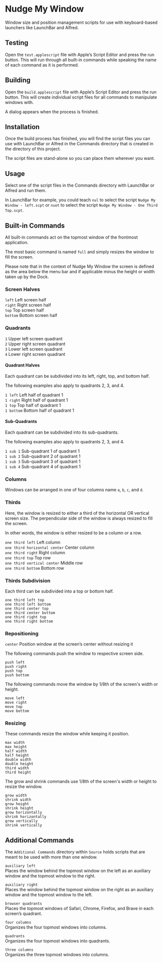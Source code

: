 # Nudge My Window

Window size and position management scripts for use with keyboard-based launchers like LaunchBar and Alfred.

## Testing

Open the `test.applescript` file with Apple’s Script Editor and press the run button. This will run through all built-in commands while speaking the name of each command as it is performed.

## Building

Open the `build.applescript` file with Apple’s Script Editor and press the run button. This will create individual script files for all commands to manipulate windows with.

A dialog appears when the process is finished.

## Installation

Once the build process has finished, you will find the script files you can use with LaunchBar or Alfred in the Commands directory that is created in the directory of this project.

The script files are stand-alone so you can place them wherever you want.

## Usage

Select one of the script files in the Commands directory with LaunchBar or Alfred and run them.

In LaunchBar for example, you could teach `nul` to select the script `Nudge My Window - left.scpt` or `nuot` to select the script `Nudge My Window - One Third Top.scpt`.

## Built-in Commands

All built-in commands act on the topmost window of the frontmost application.

The most basic command is named `full` and simply resizes the window to fill the screen.

Please note that in the context of Nudge My Window the screen is defined as the area below the menu bar and if applicable minus the height or width taken up by the Dock.

### Screen Halves

`left` Left screen half  
`right` Right screen half  
`top` Top screen half  
`bottom` Bottom screen half

### Quadrants

`1` Upper left screen quadrant  
`2` Upper right screen quadrant  
`3` Lower left screen quadrant  
`4` Lower right screen quadrant

#### Quadrant Halves

Each quadrant can be subdivided into its left, right, top, and bottom half.

The following examples also apply to quadrants 2, 3, and 4.

`1 left` Left half of quadrant 1  
`1 right` Right half of quadrant 1  
`1 top` Top half of quadrant 1  
`1 bottom` Bottom half of quadrant 1

#### Sub-Quadrants

Each quadrant can be subdivided into its sub-quadrants.

The following examples also apply to quadrants 2, 3, and 4.

`1 sub 1` Sub-quadrant 1 of quadrant 1  
`1 sub 2` Sub-quadrant 2 of quadrant 1  
`1 sub 3` Sub-quadrant 3 of quadrant 1  
`1 sub 4` Sub-quadrant 4 of quadrant 1

### Columns

Windows can be arranged in one of four columns name `a`, `b`, `c`, and `d`.

### Thirds

Here, the window is resized to either a third of the horizontal OR vertical screen size. The perpendicular side of the window is always resized to fill the screen.

In other words, the window is either resized to be a column or a row.

`one third left` Left column  
`one third horizontal center` Center column  
`one third right` Right column  
`one third top` Top row  
`one third vertical center` Middle row  
`one third bottom` Bottom row

### Thirds Subdivision

Each third can be subdivided into a top or bottom half.

`one third left top`  
`one third left bottom`  
`one third center top`  
`one third center bottom`  
`one third right top`  
`one third right bottom`  

### Repositioning

`center` Position window at the screen’s center without resizing it  

The following commands push the window to respective screen side.

`push left`  
`push right`  
`push top`  
`push bottom`  

The following commands move the window by 1/8th of the screen's width or height.

`move left`  
`move right`  
`move top`  
`move bottom`  

### Resizing

These commands resize the window while keeping it position.

`max width`  
`max height`  
`half width`  
`half height`  
`double width`  
`double height`  
`third width`  
`third height`  

The grow and shrink commands use 1/8th of the screen's width or height to resize the window.

`grow width`  
`shrink width`  
`grow height`  
`shrink height`  
`grow horizontally`  
`shrink horizontally`  
`grow vertically`  
`shrink vertically`  

## Additional Commands

The `Additional Commands` directory within `Source` holds scripts that are meant to be used with more than one window.

`auxiliary left`  
Places the window behind the topmost window on the left as an auxiliary window and the topmost window to the right.
`auxiliary right`  
Places the window behind the topmost window on the right as an auxiliary window and the topmost window to the left.

`browser quadrants`  
Places the topmost windows of Safari, Chrome, Firefox, and Brave in each screen’s quadrant.
`four columns`  
Organizes the four topmost windows into columns.
`quadrants`  
Organizes the four topmost windows into quadrants.
`three columns`  
Organizes the three topmost windows into columns.